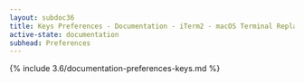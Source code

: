 ```yaml
---
layout: subdoc36
title: Keys Preferences - Documentation - iTerm2 - macOS Terminal Replacement
active-state: documentation
subhead: Preferences
---
```

{% include 3.6/documentation-preferences-keys.md %}
